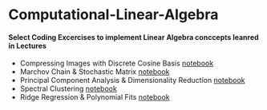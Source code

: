 # Computational-Linear-Algebra

#### Select Coding Excercises to implement Linear Algebra conccepts leanred in Lectures

- Compressing Images with Discrete Cosine Basis [notebook](https://github.com/chens28/Computational-Linear-Algebra/blob/main/DCT_Image_Compression.ipynb)
- Marchov Chain & Stochastic Matrix [notebook](https://github.com/chens28/Computational-Linear-Algebra/blob/main/Markov_Chain_Problem.ipynb)
- Principal Component Analysis & Dimensionality Reduction [notebook](https://github.com/chens28/Computational-Linear-Algebra/blob/main/PCA_Mysterious_Data.ipynb)
- Spectral Clustering [notebook](https://github.com/chens28/Computational-Linear-Algebra/blob/main/Spectral_Clustering_Social_Network.ipynb)
- Ridge Regression & Polynomial Fits [notebook](https://github.com/chens28/Computational-Linear-Algebra/blob/main/Ridge_Regression_Polynomial_Fits.ipynb)
